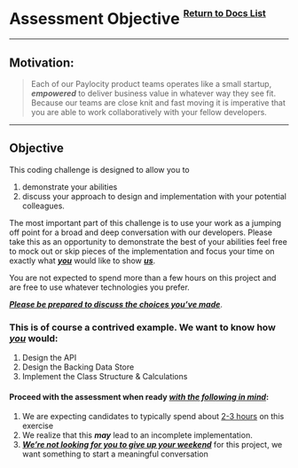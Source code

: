 # Assessment Objective <sup><sup><sub>[Return to Docs List](/readme.md)<sub></sup></sup>
  
---

## Motivation:
 
> Each of our Paylocity product teams operates like a small startup, **_empowered_** to deliver business value in whatever way they see fit.  Because our teams are close knit and fast moving it is imperative that you are able to work collaboratively with your fellow developers.

---

## Objective

This coding challenge is designed to allow you to 
  1. demonstrate your abilities
  1. discuss your approach to design and implementation with your potential colleagues. 

  The most important part of this challenge is to use your work as a jumping off point for a broad and deep conversation with our developers.  Please take this as an opportunity to demonstrate the best of your abilities feel free to mock out or skip pieces of the implementation and focus your time on exactly what <u>**_you_**</u> would like to show <u>**_us_**</u>.  
  
  You are not expected to spend more than a few hours on this project and are free to use whatever technologies you prefer.  

<u>**_Please be prepared to discuss the choices you’ve made_**</u>.


### This is of course a contrived example.  We want to know how <u>**_you_**</u> would:
  1. Design the API
  1. Design the Backing Data Store
  1. Implement the Class Structure & Calculations

  
#### Proceed with the assessment when ready <u>**_with the following in mind_**</u>:
  1. We are expecting candidates to typically spend about <u>2-3 hours</u> on this exercise
  1. We realize that this **_may_** lead to an incomplete implementation.  
  1. <u>**_We’re not looking for you to give up your weekend_**</u> for this project, we want something to start a meaningful conversation
  
